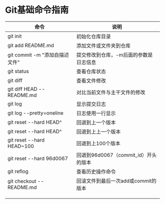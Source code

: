 # Git基础命令指南

| 命令                         | 说明                         |
| -------------------------- | -------------------------- |
| git init                   | 初始化仓库目录                    |
| git add README.md          | 添加文件或文件夹到仓库                |
| git commit -m "添加自描述文件"    | 提交修改到仓库，-m后面的参数是日志信息       |
| git status                 | 查看仓库状态                     |
| git diff                   | 查看文件修改                     |
| git diff HEAD -- README.md | 对比当前文件与主干文件的修改             |
| git log                    | 显示提交日志                     |
| git log --pretty=oneline   | 日志使用一行显示                   |
| git reset --hard HEAD^     | 回退到上一个版本                   |
| git reset --hard HEAD^     | 回退到上上一个版本                  |
| git reset --hard HEAD~100  | 回退到上100个版本                 |
| git reset --hard 96d0067   | 回退到96d0067（commit_id）开头的版本 |
| git reflog                 | 查看历史操作命令                   |
| git checkout -- README.md  | 回滚文件到最后一次add或commit的版本     |
|                            |                            |
|                            |                            |
|                            |                            |

